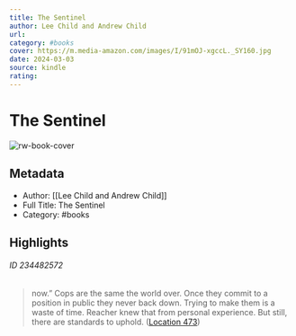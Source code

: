 ```yaml
---
title: The Sentinel
author: Lee Child and Andrew Child
url: 
category: #books
cover: https://m.media-amazon.com/images/I/91mOJ-xgccL._SY160.jpg
date: 2024-03-03
source: kindle
rating:
---
```

# The Sentinel

![rw-book-cover](https://m.media-amazon.com/images/I/91mOJ-xgccL._SY160.jpg)

## Metadata
- Author: [[Lee Child and Andrew Child]]
- Full Title: The Sentinel
- Category: #books

## Highlights
###### ID 234482572
> now.” Cops are the same the world over. Once they commit to a position in public they never back down. Trying to make them is a waste of time. Reacher knew that from personal experience. But still, there are standards to uphold. ([Location 473](https://readwise.io/to_kindle?action=open&asin=B084FLW5KM&location=473))
    
